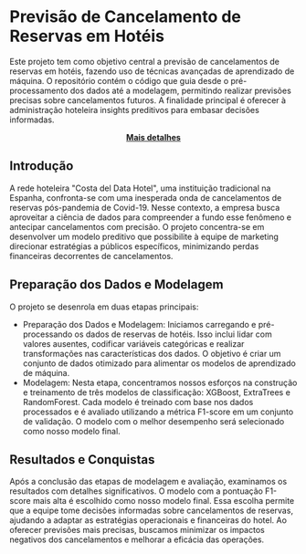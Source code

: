 # Previsão de Cancelamento de Reservas em Hotéis
Este projeto tem como objetivo central a previsão de cancelamentos de reservas em hotéis, fazendo uso de técnicas avançadas de aprendizado de máquina. O repositório contém o código que guia desde o pré-processamento dos dados até a modelagem, permitindo realizar previsões precisas sobre cancelamentos futuros. A finalidade principal é oferecer à administração hoteleira insights preditivos para embasar decisões informadas.
      <p align="center"><strong><a href="https://www.kaggle.com/competitions/cdshackdays4?rvi=1">Mais detalhes </a></strong></p>

## Introdução
A rede hoteleira "Costa del Data Hotel", uma instituição tradicional na Espanha, confronta-se com uma inesperada onda de cancelamentos de reservas pós-pandemia de Covid-19. Nesse contexto, a empresa busca aproveitar a ciência de dados para compreender a fundo esse fenômeno e antecipar cancelamentos com precisão. O projeto concentra-se em desenvolver um modelo preditivo que possibilite à equipe de marketing direcionar estratégias a públicos específicos, minimizando perdas financeiras decorrentes de cancelamentos.

## Preparação dos Dados e Modelagem
O projeto se desenrola em duas etapas principais:
* Preparação dos Dados e Modelagem: Iniciamos carregando e pré-processando os dados de reservas de hotéis. Isso inclui lidar com valores ausentes, codificar variáveis categóricas e realizar transformações nas características dos dados. O objetivo é criar um conjunto de dados otimizado para alimentar os modelos de aprendizado de máquina.
* Modelagem: Nesta etapa, concentramos nossos esforços na construção e treinamento de três modelos de classificação: XGBoost, ExtraTrees e RandomForest. Cada modelo é treinado com base nos dados processados e é avaliado utilizando a métrica F1-score em um conjunto de validação. O modelo com o melhor desempenho será selecionado como nosso modelo final.

## Resultados e Conquistas
Após a conclusão das etapas de modelagem e avaliação, examinamos os resultados com detalhes significativos. O modelo com a pontuação F1-score mais alta é escolhido como nosso modelo final. Essa escolha permite que a equipe tome decisões informadas sobre cancelamentos de reservas, ajudando a adaptar as estratégias operacionais e financeiras do hotel. Ao oferecer previsões mais precisas, buscamos minimizar os impactos negativos dos cancelamentos e melhorar a eficácia das operações.
